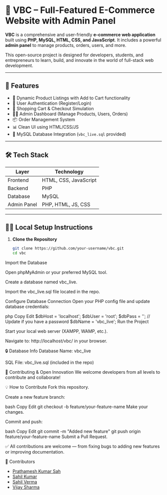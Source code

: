 # 🛒 VBC – Full-Featured E-Commerce Website with Admin Panel

**VBC** is a comprehensive and user-friendly **e-commerce web application** built using **PHP, MySQL, HTML, CSS, and JavaScript**. It includes a powerful **admin panel** to manage products, orders, users, and more.

This open-source project is designed for developers, students, and entrepreneurs to learn, build, and innovate in the world of full-stack web development.

---

## 🚀 Features

- 🧾 Dynamic Product Listings with Add to Cart functionality
- 👤 User Authentication (Register/Login)
- 🛒 Shopping Cart & Checkout Simulation
- 🧑‍💼 Admin Dashboard (Manage Products, Users, Orders)
- 📦 Order Management System
- 📊 Clean UI using HTML/CSS/JS
- 💽 MySQL Database Integration (`vbc_live.sql` provided)

---

## 🛠️ Tech Stack

| Layer        | Technology               |
|--------------|---------------------------|
| Frontend     | HTML, CSS, JavaScript     |
| Backend      | PHP                        |
| Database     | MySQL                     |
| Admin Panel  | PHP, HTML, JS, CSS        |

---

## 🧑‍💻 Local Setup Instructions

1. **Clone the Repository**
   ```bash
   git clone https://github.com/your-username/vbc.git
   cd vbc

Import the Database

Open phpMyAdmin or your preferred MySQL tool.

Create a database named vbc_live.

Import the vbc_live.sql file located in the repo.

Configure Database Connection
Open your PHP config file and update database credentials:

php
Copy
Edit
$dbHost = 'localhost';
$dbUser = 'root';
$dbPass = ''; // Update if you have a password
$dbName = 'vbc_live';
Run the Project

Start your local web server (XAMPP, WAMP, etc.).

Navigate to: http://localhost/vbc/ in your browser.

🔒 Database Info
Database Name: vbc_live

SQL File: vbc_live.sql (included in the repo)

🤝 Contributing & Open Innovation
We welcome developers from all levels to contribute and collaborate!

💡 How to Contribute
Fork this repository.

Create a new feature branch:

bash
Copy
Edit
git checkout -b feature/your-feature-name
Make your changes.

Commit and push:

bash
Copy
Edit
git commit -m "Added new feature"
git push origin feature/your-feature-name
Submit a Pull Request.

✅ All contributions are welcome — from fixing bugs to adding new features or improving documentation.

👥 Contributors
<ul> <li><a href="https://github.com/PrathameshKumarSah" target="_blank">Prathamesh Kumar Sah</a></li> <li><a href="https://github.com/sandy152001" target="_blank">Sahil Kumar</a></li> <li><a href="https://github.com/Sahil-Verma30" target="_blank">Sahil Verma</a></li> <li><a href="https://github.com/vijay649" target="_blank">Vijay Sharma</a></li> </ul>
